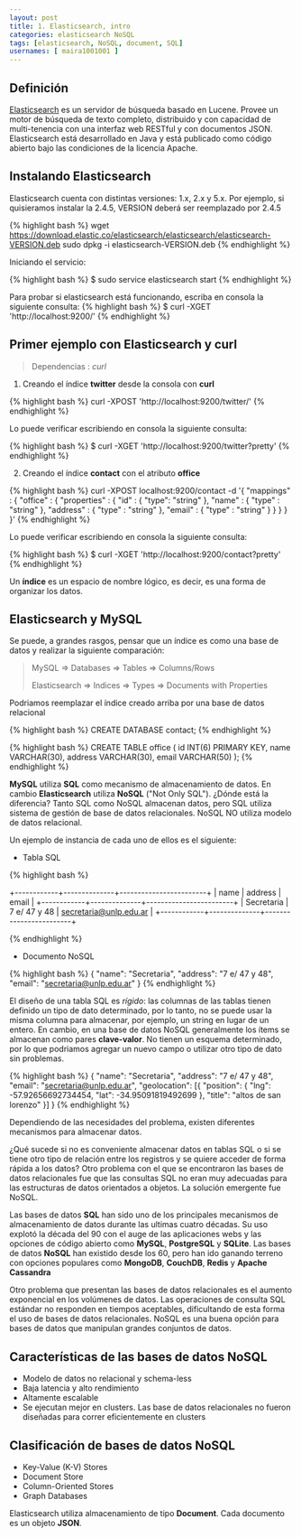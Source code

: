 ```yaml
---
layout: post
title: 1. Elasticsearch, intro
categories: elasticsearch NoSQL
tags: [elasticsearch, NoSQL, document, SQL]
usernames: [ maira1001001 ]
---
```



## Definición

[Elasticsearch](https://www.elastic.co/) es un servidor de búsqueda basado en Lucene.
Provee un motor de búsqueda de texto completo, distribuido y con capacidad de multi-tenencia con una interfaz web RESTful y con documentos JSON. Elasticsearch está desarrollado en Java y está publicado como código abierto bajo las condiciones de la licencia Apache.




## Instalando Elasticsearch

Elasticsearch cuenta con distintas versiones: 1.x, 2.x y 5.x. Por ejemplo, si quisieramos instalar la 2.4.5, VERSION deberá ser reemplazado por 2.4.5

{% highlight bash  %}
wget https://download.elastic.co/elasticsearch/elasticsearch/elasticsearch-VERSION.deb
sudo dpkg -i elasticsearch-VERSION.deb
{% endhighlight %}

Iniciando el servicio:

{% highlight bash  %}
$ sudo service elasticsearch start
{% endhighlight %}

Para probar si elasticsearch está funcionando, escriba en consola la siguiente consulta: 
{% highlight bash %}
$ curl -XGET 'http://localhost:9200/'
{% endhighlight %}


## Primer ejemplo con Elasticsearch y curl

> Dependencias :  *curl*

1. Creando el índice **twitter** desde la consola con **curl**

{% highlight bash %}
curl -XPOST 'http://localhost:9200/twitter/'
{% endhighlight %}

Lo puede verificar escribiendo en consola la siguiente consulta:

{% highlight bash %}
$ curl -XGET 'http://localhost:9200/twitter?pretty'
{% endhighlight %}

2. Creando el índice **contact** con el atributo **office**

{% highlight bash %}
curl -XPOST localhost:9200/contact -d '{
    "mappings" : {
        "office" : {
            "properties" : {
                "id"      : { "type": "string"  },
                "name"    : { "type" : "string" },
                "address" : { "type" : "string" },
                "email"   : { "type" : "string" }
            }
        }
    }
}'
{% endhighlight %}

Lo puede verificar escribiendo en consola la siguiente consulta:

{% highlight bash %}
$ curl -XGET 'http://localhost:9200/contact?pretty'
{% endhighlight %}

Un **índice** es un espacio de nombre lógico, es decir, es una forma de organizar los datos.

## Elasticsearch y MySQL

Se puede, a grandes rasgos, pensar que un índice es como una base de datos y realizar la siguiente comparación:

> MySQL => Databases => Tables => Columns/Rows
>
> Elasticsearch => Indices => Types => Documents with Properties

Podriamos reemplazar el índice creado arriba por una base de datos relacional

{% highlight bash %}
CREATE DATABASE contact;
{% endhighlight %}

{% highlight bash %}
CREATE TABLE office ( 
  id INT(6)  PRIMARY KEY,
  name VARCHAR(30),
  address VARCHAR(30),
  email VARCHAR(50) 
);
{% endhighlight %}

**MySQL** utiliza **SQL** como mecanismo de almacenamiento de datos. En cambio **Elasticsearch** utiliza **NoSQL** ("Not Only SQL"). ¿Dónde está la diferencia? Tanto SQL como  NoSQL  almacenan datos, pero SQL utiliza sistema de gestión de base de datos relacionales. NoSQL NO utiliza modelo de datos relacional. 

Un ejemplo de instancia de cada uno de ellos es el siguiente:

+ Tabla SQL

{% highlight bash %}

+------------+--------------+------------------------+
| name       | address      | email                  |
+------------+--------------+------------------------+
| Secretaria | 7 e/ 47 y 48 | secretaria@unlp.edu.ar |
+------------+--------------+------------------------+

{% endhighlight %}

+ Documento  NoSQL

{% highlight bash %}
{
  "name": "Secretaria",
  "address": "7 e/ 47 y 48",
  "email": "secretaria@unlp.edu.ar"
}
{% endhighlight %}

El diseño de una tabla SQL es *rígido*: las columnas de las tablas tienen definido un tipo de dato determinado, por lo tanto, no se puede usar la misma columna para almacenar, por ejemplo, un string en lugar de un entero. En cambio, en una base de datos NoSQL generalmente los ítems se almacenan como pares **clave-valor**. No tienen un esquema determinado, por lo que podriamos agregar un nuevo campo o utilizar otro tipo de dato sin problemas.   


{% highlight bash %}
{
  "name": "Secretaria",
  "address": "7 e/ 47 y 48",
  "email": "secretaria@unlp.edu.ar",
  "geolocation": [{
    "position": {
      "lng": -57.92656692734454,
      "lat": -34.95091819492699
    },
    "title": "altos de san lorenzo"
  }]
}
{% endhighlight %}

Dependiendo de las necesidades del problema, existen diferentes mecanismos para almacenar datos.

¿Qué sucede si no es conveniente almacenar datos en tablas SQL o si se tiene otro tipo de relación entre los registros y se quiere acceder de forma rápida a los datos? Otro problema con el que se encontraron las bases de datos relacionales fue que las consultas SQL no eran muy adecuadas para las estructuras de datos orientados a objetos. La solución emergente fue NoSQL.

Las bases de datos **SQL** han sido uno de los principales mecanismos de almacenamiento de datos durante las ultimas cuatro décadas. Su uso explotó la década del 90 con el auge de las aplicaciones webs y las opciones de código abierto como **MySQL**, **PostgreSQL** y **SQLite**. Las bases de datos **NoSQL** han existido desde los 60, pero han ido ganando terreno con opciones populares como **MongoDB**, **CouchDB**, **Redis** y **Apache Cassandra**

Otro problema que presentan las bases de datos relacionales es el aumento exponencial en los volúmenes de datos. Las operaciones de consulta SQL estándar no responden en tiempos aceptables, dificultando de esta forma el uso de bases de datos relacionales. NoSQL es una buena opción para bases de datos que manipulan grandes conjuntos de datos. 



## Características de las bases de datos NoSQL

* Modelo de datos no relacional y schema-less
* Baja latencia y alto rendimiento
* Altamente escalable
* Se ejecutan mejor en clusters. Las base de datos relacionales no fueron diseñadas para correr eficientemente en clusters


## Clasificación de bases de datos NoSQL

* Key-Value (K-V) Stores
* Document Store
* Column-Oriented Stores
* Graph Databases

Elasticsearch utiliza almacenamiento de tipo **Document**. 
Cada documento es un objeto **JSON**.


